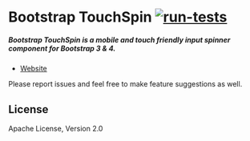 # Bootstrap TouchSpin [![run-tests](https://github.com/istvan-ujjmeszaros/bootstrap-touchspin/actions/workflows/tests.yml/badge.svg)](https://github.com/istvan-ujjmeszaros/bootstrap-touchspin/actions/workflows/tests.yml)

##### Bootstrap TouchSpin is a mobile and touch friendly input spinner component for Bootstrap 3 & 4.

- [Website](http://www.virtuosoft.eu/code/bootstrap-touchspin/)

Please report issues and feel free to make feature suggestions as well.

## License

Apache License, Version 2.0
